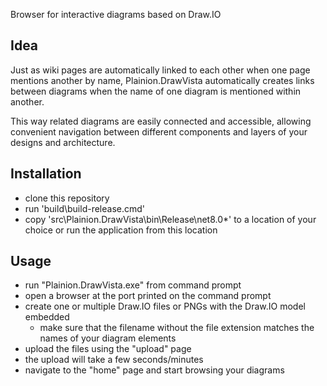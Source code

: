 
Browser for interactive diagrams based on Draw.IO

## Idea

Just as wiki pages are automatically linked to each other when one page mentions another by name,
Plainion.DrawVista automatically creates links between diagrams when the name of one diagram
is mentioned within another.

This way related diagrams are easily connected and accessible, allowing convenient navigation
between different components and layers of your designs and architecture.

## Installation

- clone this repository
- run 'build\build-release.cmd'
- copy 'src\Plainion.DrawVista\bin\Release\net8.0\*' to a location of your choice or run the application from this location
  
## Usage

- run "Plainion.DrawVista.exe" from command prompt
- open a browser at the port printed on the command prompt
- create one or multiple Draw.IO files or PNGs with the Draw.IO model embedded
  - make sure that the filename without the file extension matches the names of your diagram elements
- upload the files using the "upload" page
- the upload will take a few seconds/minutes
- navigate to the "home" page and start browsing your diagrams
